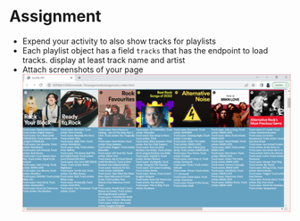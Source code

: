 # Assignment

- Expend your activity to also show tracks for playlists
- Each playlist object has a field `tracks` that has the endpoint to load tracks. display at least track name and artist
- Attach screenshots of your page
![image info](../assignments/assignment_screenshot.PNG)